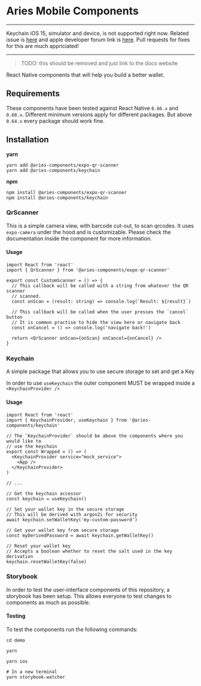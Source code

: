 # Aries Mobile Components

---

Keychain iOS 15, simulator and device, is not supported right now. Related
issue is [here](https://github.com/oblador/react-native-keychain/issues/510)
and apple developer forum link is
[here](https://developer.apple.com/forums/thread/685773). Pull requests for
fixes for this are much appriciated!

---

> TODO: this should be removed and just link to the docs website

React Native components that will help you build a better wallet.

## Requirements

These components have been tested against React Native `0.66.x` and `0.68.x`. Different minimum versions apply for different packages. But above `0.64.x`
every package should work fine.

## Installation

**yarn**

```console
yarn add @aries-components/expo-qr-scanner
yarn add @aries-components/keychain
```

**npm**

```console
npm install @aries-components/expo-qr-scanner
npm install @aries-components/keychain
```

### QrScanner

This is a simple camera view, with barcode cut-out, to scan qrcodes. It uses `expo-camera` under the hood and is customizable.
Please check the documentation inside the component for more information.

#### Usage

```tsx
import React from 'react'
import { QrScanner } from '@aries-components/expo-qr-scanner'

export const CustomScanner = () => {
  // This callback will be called with a string from whatever the QR scanner
  // scanned.
  const onScan = (result: string) => console.log(`Result: ${result}`)

  // This callback will be called when the user presses the `cancel` button
  // It is common practise to hide the view here or navigate back
  const onCancel = () => console.log('navigate back!')

  return <QrScanner onScan={onScan} onCancel={onCancel} />
}
```

### Keychain

A simple package that allows you to use secure storage to set and get a Key

In order to use `useKeychain` the outer component MUST be wrapped inside a `<KeychainProvider />`

#### Usage

```tsx
import React from 'react'
import { KeychainProvider, useKeychain } from '@aries-components/keychain'

// The `KeychainProvider` should be above the components where you would like to
// use the keychain
export const Wrapped = () => (
  <KeychainProvider service="mock_service">
    <App />
  </KeychainProvider>
)

// ...

// Get the keychain accessor
const keychain = useKeychain()

// Set your wallet key in the secure storage
// This will be derived with argon2i for security
await keychain.setWalletKey('my-custom-password')

// Get your wallet key from secure storage
const myDerivedPassword = await keychain.getWalletKey()

// Reset your wallet key
// Accepts a boolean whether to reset the salt used in the key derivation
keychain.resetWalletKey(false)
```

### Storybook

In order to test the user-interface components of this repository, a storybook
has been setup. This allows everyone to test changes to components as much as
possible.

#### Testing

To test the components run the following commands:

```console
cd demo

yarn

yarn ios

# In a new terminal
yarn storybook-watcher
```
